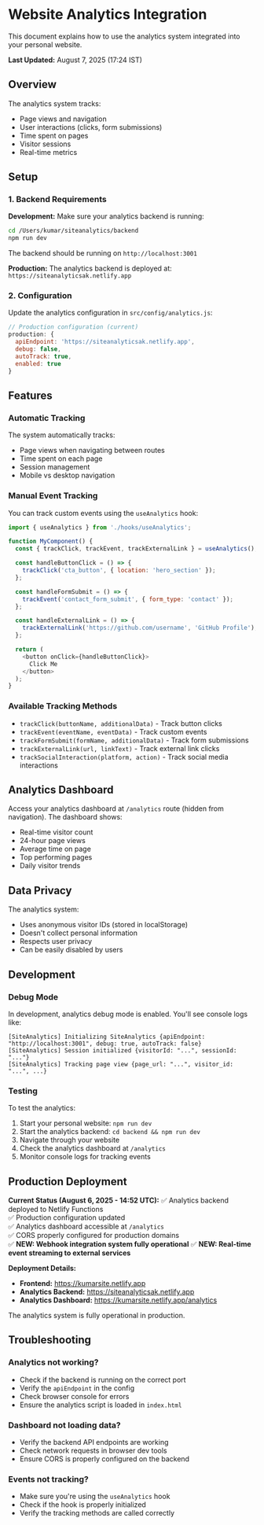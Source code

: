 # Website Analytics Integration

This document explains how to use the analytics system integrated into your personal website.

**Last Updated:** August 7, 2025 (17:24 IST)

## Overview

The analytics system tracks:
- Page views and navigation
- User interactions (clicks, form submissions)
- Time spent on pages
- Visitor sessions
- Real-time metrics

## Setup

### 1. Backend Requirements

**Development:**
Make sure your analytics backend is running:
```bash
cd /Users/kumar/siteanalytics/backend
npm run dev
```

The backend should be running on `http://localhost:3001`

**Production:**
The analytics backend is deployed at: `https://siteanalyticsak.netlify.app`

### 2. Configuration

Update the analytics configuration in `src/config/analytics.js`:

```javascript
// Production configuration (current)
production: {
  apiEndpoint: 'https://siteanalyticsak.netlify.app',
  debug: false,
  autoTrack: true,
  enabled: true
}
```

## Features

### Automatic Tracking

The system automatically tracks:
- Page views when navigating between routes
- Time spent on each page
- Session management
- Mobile vs desktop navigation

### Manual Event Tracking

You can track custom events using the `useAnalytics` hook:

```javascript
import { useAnalytics } from './hooks/useAnalytics';

function MyComponent() {
  const { trackClick, trackEvent, trackExternalLink } = useAnalytics();

  const handleButtonClick = () => {
    trackClick('cta_button', { location: 'hero_section' });
  };

  const handleFormSubmit = () => {
    trackEvent('contact_form_submit', { form_type: 'contact' });
  };

  const handleExternalLink = () => {
    trackExternalLink('https://github.com/username', 'GitHub Profile');
  };

  return (
    <button onClick={handleButtonClick}>
      Click Me
    </button>
  );
}
```

### Available Tracking Methods

- `trackClick(buttonName, additionalData)` - Track button clicks
- `trackEvent(eventName, eventData)` - Track custom events
- `trackFormSubmit(formName, additionalData)` - Track form submissions
- `trackExternalLink(url, linkText)` - Track external link clicks
- `trackSocialInteraction(platform, action)` - Track social media interactions

## Analytics Dashboard

Access your analytics dashboard at `/analytics` route (hidden from navigation). The dashboard shows:

- Real-time visitor count
- 24-hour page views
- Average time on page
- Top performing pages
- Daily visitor trends

## Data Privacy

The analytics system:
- Uses anonymous visitor IDs (stored in localStorage)
- Doesn't collect personal information
- Respects user privacy
- Can be easily disabled by users

## Development

### Debug Mode

In development, analytics debug mode is enabled. You'll see console logs like:
```
[SiteAnalytics] Initializing SiteAnalytics {apiEndpoint: "http://localhost:3001", debug: true, autoTrack: false}
[SiteAnalytics] Session initialized {visitorId: "...", sessionId: "..."}
[SiteAnalytics] Tracking page view {page_url: "...", visitor_id: "...", ...}
```

### Testing

To test the analytics:
1. Start your personal website: `npm run dev`
2. Start the analytics backend: `cd backend && npm run dev`
3. Navigate through your website
4. Check the analytics dashboard at `/analytics`
5. Monitor console logs for tracking events

## Production Deployment

**Current Status (August 6, 2025 - 14:52 UTC):**
✅ Analytics backend deployed to Netlify Functions  
✅ Production configuration updated  
✅ Analytics dashboard accessible at `/analytics`  
✅ CORS properly configured for production domains  
✅ **NEW: Webhook integration system fully operational**
✅ **NEW: Real-time event streaming to external services**

**Deployment Details:**
- **Frontend:** https://kumarsite.netlify.app
- **Analytics Backend:** https://siteanalyticsak.netlify.app
- **Analytics Dashboard:** https://kumarsite.netlify.app/analytics

The analytics system is fully operational in production.

## Troubleshooting

### Analytics not working?
- Check if the backend is running on the correct port
- Verify the `apiEndpoint` in the config
- Check browser console for errors
- Ensure the analytics script is loaded in `index.html`

### Dashboard not loading data?
- Verify the backend API endpoints are working
- Check network requests in browser dev tools
- Ensure CORS is properly configured on the backend

### Events not tracking?
- Make sure you're using the `useAnalytics` hook
- Check if the hook is properly initialized
- Verify the tracking methods are called correctly 